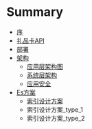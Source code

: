 # Summary

* [序](README.md)
* [礼品卡API](billing/billing_api.md)
* [部署](installation/installation.md)
* [架构](arch/arch.md)
   * [应用层架构图](arch/app/app.md)
   * [系统层架构](arch/system/system.md)
   * [应用安全](arch/security/security.md)
* [Es方案](es/esfang_an.md)
   * [索引设计方案](es/index/index.md)
   * 索引设计方案_type_1
   * 索引设计方案_type_2

